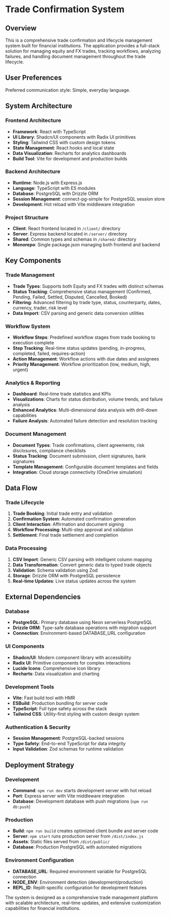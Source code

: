 # Trade Confirmation System

## Overview

This is a comprehensive trade confirmation and lifecycle management system built for financial institutions. The application provides a full-stack solution for managing equity and FX trades, tracking workflows, analyzing failures, and handling document management throughout the trade lifecycle.

## User Preferences

Preferred communication style: Simple, everyday language.

## System Architecture

### Frontend Architecture
- **Framework**: React with TypeScript
- **UI Library**: Shadcn/UI components with Radix UI primitives
- **Styling**: Tailwind CSS with custom design tokens
- **State Management**: React hooks and local state
- **Data Visualization**: Recharts for analytics dashboards
- **Build Tool**: Vite for development and production builds

### Backend Architecture
- **Runtime**: Node.js with Express.js
- **Language**: TypeScript with ES modules
- **Database**: PostgreSQL with Drizzle ORM
- **Session Management**: connect-pg-simple for PostgreSQL session store
- **Development**: Hot reload with Vite middleware integration

### Project Structure
- **Client**: React frontend located in `/client/` directory
- **Server**: Express backend located in `/server/` directory  
- **Shared**: Common types and schemas in `/shared/` directory
- **Monorepo**: Single package.json managing both frontend and backend

## Key Components

### Trade Management
- **Trade Types**: Supports both Equity and FX trades with distinct schemas
- **Status Tracking**: Comprehensive status management (Confirmed, Pending, Failed, Settled, Disputed, Cancelled, Booked)
- **Filtering**: Advanced filtering by trade type, status, counterparty, dates, currency, trader, risk level
- **Data Import**: CSV parsing and generic data conversion utilities

### Workflow System
- **Workflow Steps**: Predefined workflow stages from trade booking to execution complete
- **Step Tracking**: Real-time status updates (pending, in-progress, completed, failed, requires-action)
- **Action Management**: Workflow actions with due dates and assignees
- **Priority Management**: Workflow prioritization (low, medium, high, urgent)

### Analytics & Reporting
- **Dashboard**: Real-time trade statistics and KPIs
- **Visualizations**: Charts for status distribution, volume trends, and failure analysis
- **Enhanced Analytics**: Multi-dimensional data analysis with drill-down capabilities
- **Failure Analysis**: Automated failure detection and resolution tracking

### Document Management
- **Document Types**: Trade confirmations, client agreements, risk disclosures, compliance checklists
- **Status Tracking**: Document submission, client signatures, bank signatures
- **Template Management**: Configurable document templates and fields
- **Integration**: Cloud storage connectivity (OneDrive simulation)

## Data Flow

### Trade Lifecycle
1. **Trade Booking**: Initial trade entry and validation
2. **Confirmation System**: Automated confirmation generation
3. **Client Interaction**: Affirmation and document signing
4. **Workflow Processing**: Multi-step approval and validation
5. **Settlement**: Final trade settlement and completion

### Data Processing
1. **CSV Import**: Generic CSV parsing with intelligent column mapping
2. **Data Transformation**: Convert generic data to typed trade objects
3. **Validation**: Schema validation using Zod
4. **Storage**: Drizzle ORM with PostgreSQL persistence
5. **Real-time Updates**: Live status updates across the system

## External Dependencies

### Database
- **PostgreSQL**: Primary database using Neon serverless PostgreSQL
- **Drizzle ORM**: Type-safe database operations with migration support
- **Connection**: Environment-based DATABASE_URL configuration

### UI Components
- **Shadcn/UI**: Modern component library with accessibility
- **Radix UI**: Primitive components for complex interactions
- **Lucide Icons**: Comprehensive icon library
- **Recharts**: Data visualization and charting

### Development Tools
- **Vite**: Fast build tool with HMR
- **ESBuild**: Production bundling for server code
- **TypeScript**: Full type safety across the stack
- **Tailwind CSS**: Utility-first styling with custom design system

### Authentication & Security
- **Session Management**: PostgreSQL-backed sessions
- **Type Safety**: End-to-end TypeScript for data integrity
- **Input Validation**: Zod schemas for runtime validation

## Deployment Strategy

### Development
- **Command**: `npm run dev` starts development server with hot reload
- **Port**: Express server with Vite middleware integration
- **Database**: Development database with push migrations (`npm run db:push`)

### Production
- **Build**: `npm run build` creates optimized client bundle and server code
- **Server**: `npm start` runs production server from `/dist/index.js`
- **Assets**: Static files served from `/dist/public/`
- **Database**: Production PostgreSQL with automated migrations

### Environment Configuration
- **DATABASE_URL**: Required environment variable for PostgreSQL connection
- **NODE_ENV**: Environment detection (development/production)
- **REPL_ID**: Replit-specific configuration for development features

The system is designed as a comprehensive trade management platform with scalable architecture, real-time updates, and extensive customization capabilities for financial institutions.